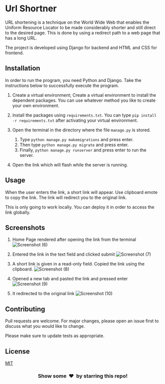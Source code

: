 # Url Shortner

URL shortening is a technique on the World Wide Web that enables the Uniform Resource Locator to be made considerably shorter and still direct to the desired page. This is done by using a redirect path to a web page that has a long URL.

The project is developed using Django for backend and HTML and CSS for frontend. 

## Installation

In order to run the program, you need Python and Django. Take the instructions below to successfully execute the program.

1) Create a virtual environment;
Create a virtual environment to install the dependent packages. You can use whatever method you like to create your own environment.

2) Install the packages using ```requirements.txt```. You can type ```pip install -r requirements.txt``` after activating your virtual environment. 

3) Open the terminal in the directory where the file ```manage.py``` is stored.
    1)  Type ```python manage.py makemigrations``` and press enter.
    2)  Then type ```python manage.py migrate``` and press enter.
    3)  Finally, ```python manage.py runserver``` and press enter to run the server.

4) Open the link which will flash while the server is running. 

## Usage
When the user enters the link, a short link will appear. Use clipboard emote to copy the link. The link will redirect you to the original link. 

This is only going to work locally. You can deploy it in order to access the link globally. 

## Screenshots

1) Home Page rendered after opening the link from the terminal
![Screenshot (6)](https://user-images.githubusercontent.com/54246710/109489089-63aa4980-7aac-11eb-938e-3a079b3334c6.png)

2) Entered the link in the text field and clicked submit
![Screenshot (7)](https://user-images.githubusercontent.com/54246710/109489097-660ca380-7aac-11eb-9b2c-23cfd1800efd.png)

3) A short link is given in a read-only field. Copied the link using the clipboard.
![Screenshot (8)](https://user-images.githubusercontent.com/54246710/109489106-673dd080-7aac-11eb-9817-6de8ca5c4ed6.png)

4) Opened a new tab and pasted the link and pressed enter
![Screenshot (9)](https://user-images.githubusercontent.com/54246710/109489115-6b69ee00-7aac-11eb-8432-176b9c591133.png)

5) It redirected to the original link
![Screenshot (10)](https://user-images.githubusercontent.com/54246710/109489121-6c9b1b00-7aac-11eb-8404-9ffbeb864c1c.png)


## Contributing
Pull requests are welcome. For major changes, please open an issue first to discuss what you would like to change.

Please make sure to update tests as appropriate.

## License
[MIT](https://choosealicense.com/licenses/mit/)

<h3 align="center">Show some &nbsp;❤️&nbsp; by starring this repo! </h3>
